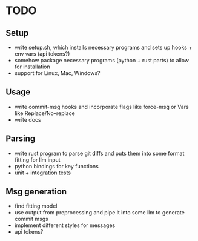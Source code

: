 # TODO

## Setup
- write setup.sh, which installs necessary programs and sets up hooks + env vars (api tokens?)
- somehow package necessary programs (python + rust parts) to allow for installation
- support for Linux, Mac, Windows?

## Usage
- write commit-msg hooks and incorporate flags like force-msg or Vars like Replace/No-replace
- write docs

## Parsing
- write rust program to parse git diffs and puts them into some format fitting for llm input
- python bindings for key functions
- unit + integration tests

## Msg generation
- find fitting model
- use output from preprocessing and pipe it into some llm to generate commit msgs
- implement different styles for messages
- api tokens?

